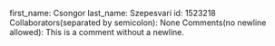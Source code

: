 first_name: Csongor
last_name: Szepesvari
id: 1523218
Collaborators(separated by semicolon): None
Comments(no newline allowed): This is a comment without a newline.
